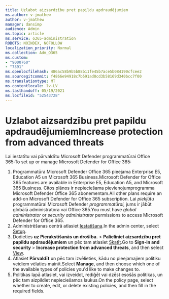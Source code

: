 ```yaml
---
title: Uzlabot aizsardzību pret papildu apdraudējumiem
ms.author: v-jmathew
author: v-jmathew
manager: dansimp
audience: Admin
ms.topic: article
ms.service: o365-administration
ROBOTS: NOINDEX, NOFOLLOW
localization_priority: Normal
ms.collection: Adm_O365
ms.custom:
- "9000760"
- "7391"
ms.openlocfilehash: 486ac58b9b5b88b11fe45b7ace5b084190cfcee2
ms.sourcegitcommit: f4866e94918c7b591ad0cd3b58169d340bcc7f00
ms.translationtype: MT
ms.contentlocale: lv-LV
ms.lasthandoff: 05/19/2021
ms.locfileid: "52543728"
---
```

# <a name="increase-protection-from-advanced-threats"></a><span data-ttu-id="80fcd-102">Uzlabot aizsardzību pret papildu apdraudējumiem</span><span class="sxs-lookup"><span data-stu-id="80fcd-102">Increase protection from advanced threats</span></span>

<span data-ttu-id="80fcd-103">Lai iestatītu vai pārvaldītu Microsoft Defender programmatūrai Office 365:</span><span class="sxs-lookup"><span data-stu-id="80fcd-103">To set up or manage Microsoft Defender for Office 365:</span></span>

1. <span data-ttu-id="80fcd-104">Programmatūra Microsoft Defender Office 365 pieejama Enterprise E5, Education A5 un Microsoft 365 Business.</span><span class="sxs-lookup"><span data-stu-id="80fcd-104">Microsoft Defender for Office 365 features are available in Enterprise E5, Education A5, and Microsoft 365 Business.</span></span> <span data-ttu-id="80fcd-105">Citos plānos ir nepieciešama pievienojumprogramma Microsoft Defender Office 365 abonementam.</span><span class="sxs-lookup"><span data-stu-id="80fcd-105">All other plans require an add-on Microsoft Defender for Office 365 subscription.</span></span> <span data-ttu-id="80fcd-106">Lai *piekļūtu* programmatūrai Microsoft Defender *programmatūrai,* jums ir jābūt globālā administratora vai Office 365.</span><span class="sxs-lookup"><span data-stu-id="80fcd-106">You must have *global administrator* or *security administrator* permissions to access Microsoft Defender for Office 365.</span></span>
2. <span data-ttu-id="80fcd-107">Administrēšanas centrā atlasiet [Iestatīšana](https://go.microsoft.com/fwlink/p/?linkid=2075721).</span><span class="sxs-lookup"><span data-stu-id="80fcd-107">In the admin center, select [Setup](https://go.microsoft.com/fwlink/p/?linkid=2075721).</span></span>
3. <span data-ttu-id="80fcd-108">Dodieties **uz Pierakstīšanās un drošība.**  >  **Palieliniet aizsardzību pret papildu apdraudējumiem** un pēc tam atlasiet [Skatīt](https://go.microsoft.com/fwlink/?linkid=2109302).</span><span class="sxs-lookup"><span data-stu-id="80fcd-108">Go to **Sign-in and security** > **Increase protection from advanced threats**, and then select [View](https://go.microsoft.com/fwlink/?linkid=2109302).</span></span>
4. <span data-ttu-id="80fcd-109">Atlasiet **Pārvaldīt** un pēc tam izvēlieties, kādu no pieejamajiem politiku veidiem vēlaties mainīt.</span><span class="sxs-lookup"><span data-stu-id="80fcd-109">Select **Manage**, and then choose which one of the available types of policies you'd like to make changes to.</span></span>
5. <span data-ttu-id="80fcd-110">Politikas lapā atlasiet, vai izveidot, rediģēt vai dzēst esošās politikas, un pēc tam aizpildiet nepieciešamos laukus.</span><span class="sxs-lookup"><span data-stu-id="80fcd-110">On the policy page, select whether to create, edit, or delete existing policies, and then fill in the required fields.</span></span>
